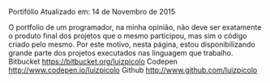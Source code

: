 
Portifólio
Atualizado em: 14 de Novembro de 2015

O portfolio de um programador, na minha opinião, não deve ser exatamente o produto final dos projetos que o mesmo participou, mas sim o código criado pelo mesmo. Por este motivo, nesta página, estou disponibilizando grande parte dos projetos executados nas linguagem que trabalho.
Bitbucket
https://bitbucket.org/luizpicolo
Codepen
http://www.codepen.io/luizpicolo
Github
http://www.github.com/luizpicolo
